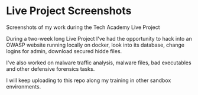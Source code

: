 # Live Project Screenshots
 Screenshots of my work during the Tech Academy Live Project


During a two-week long Live Project I've had the opportunity to hack into an OWASP website running locally on docker, look into its database, change logins for admin, download secured hidde files.

I've also worked on malware traffic analysis, malware files, bad executables and other defensive forensics tasks.

I will keep uploading to this repo along my training in other sandbox environments.

